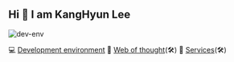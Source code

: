 
## Hi 👋 I am KangHyun Lee

![dev-env](./public/preview.png)

💻 [Development environment](https://github.com/dorage/dev-env)
💭 [Web of thought]()(🛠️)
💭 [Services]()(🛠️)




